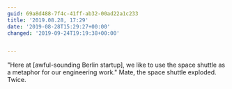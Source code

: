 ```yaml
---
guid: 69a8d488-7f4c-41ff-ab32-00ad22a1c233
title: '2019.08.28, 17:29'
date: '2019-08-28T15:29:27+00:00'
changed: '2019-09-24T19:19:38+00:00'


---
```


"Here at [awful-sounding Berlin startup], we like to use the space shuttle as a metaphor for our engineering work." Mate, the space shuttle exploded. Twice. 
